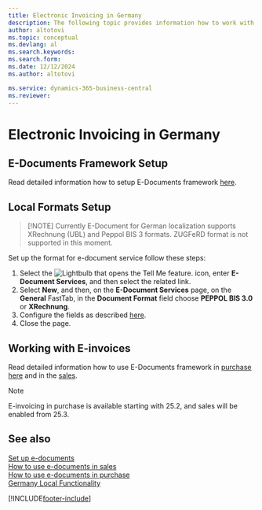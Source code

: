 ```yaml
---
title: Electronic Invoicing in Germany
description: The following topic provides information how to work with German localization of E-Document framework.
author: altotovi
ms.topic: conceptual
ms.devlang: al
ms.search.keywords:
ms.search.form: 
ms.date: 12/12/2024
ms.author: altotovi

ms.service: dynamics-365-business-central
ms.reviewer: 
---
```


# Electronic Invoicing in Germany

## E-Documents Framework Setup

Read detailed information how to setup E-Documents framework [here](../../finance-how-setup-edocuments.md).  

## Local Formats Setup  

> [!NOTE] Currently E-Document for German localization supports XRechnung (UBL) and Peppol BIS 3 formats. ZUGFeRD format is not supported in this moment.  

Set up the format for e-document service follow these steps:  

1. Select the ![Lightbulb that opens the Tell Me feature.](media/ui-search/search_small.png "Tell me what you want to do") icon, enter **E-Document Services**, and then select the related link.
2. Select **New**, and then, on the **E-Document Services** page, on the **General** FastTab, in the **Document Format** field choose **PEPPOL BIS 3.0** or **XRechnung**.  
3. Configure the fields as described [here](../../finance-how-setup-edocuments.md).
4. Close the page.   

## Working with E-invoices

Read detailed information how to use E-Documents framework in [purchase here](../../finance-how-use-edocuments-purchase.md) and in the [sales](../../finance-how-use-edocuments.md).  

> [!NOTE]
> E-invoicing in purchase is available starting with 25.2, and sales will be enabled from 25.3.  

## See also

[Set up e-documents](finance-how-setup-edocuments.md)    
[How to use e-documents in sales](finance-how-use-edocuments.md)    
[How to use e-documents in purchase](finance-how-use-edocuments-purchase.md)  
[Germany Local Functionality](germany-local-functionality.md)  

[!INCLUDE[footer-include](../../includes/footer-banner.md)]
